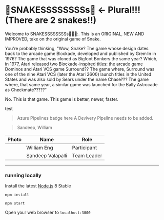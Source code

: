 # :snake:SNAKESSSSSSSSs:snake: <- Plural!!! (There are 2 snakes!!)
Welcome to SNAKESSSSSSSSs:snake::snake::snake::. This is an ORIGINAL, NEW AND IMPROVED, take on the original game of Snake. 

You're probably thinking, "Wow, Snake? The game whose design dates back to the arcade game Blockade, developed and published by Gremlin in 1976? The game that was cloned as Bigfoot Bonkers the same year? Which, in 1977, Atari released two Blockade-inspired titles: the arcade game Dominos and Atari VCS game Surround?? The game where, Surround was one of the nine Atari VCS (later the Atari 2600) launch titles in the United States and was also sold by Sears under the name Chase??? The game where, that same year, a similar game was launched for the Bally Astrocade as Checkmate?????"

No. This is that game. This game is better, newer, faster. 

test

> Azure Pipelines badge here
A Devivery Pipeline needs to be added.

> Sandeep, William 


| Photo              | Name             | Role          |
|--------------------|------------------|---------------|
|                    | William Eng      | Participant   |
|                    | Sandeep Valapalli| Team Leader   |

----


### running locally

Install the latest [Node.js](http://nodejs.org) 8 Stable

`npm install`

`npm start`

Open your web browser to `localhost:3000`
